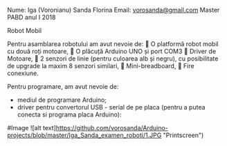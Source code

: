 Nume:  Iga (Voronianu) Sanda  Florina
Email: vorosanda@gmail.com
Master PABD anul I 2018



Robot  Mobil

Pentru  asamblarea  robotului am avut nevoie de:
   O platformă robot  mobil cu două roți motoare,
	  O plăcuță Arduino UNO și port COM3 
	  Driver de Motoare,
	 2 senzori de linie (pentru  culoarea alb și negru), cu posibilitate de upgrade la maxim 8 senzori similari,
	  Mini-breadboard,
	 Fire  conexiune.

Pentru programare, am  avut  nevoie de:
- mediul de programare Arduino;
- driver pentru convertorul USB - serial de pe placa (pentru a putea conecta si programa placa Arduino): 


#Image
![alt text]https://github.com/vorosanda/Arduino-projects/blob/master/Iga_Sanda_examen_roboti/1.JPG "Printscreen")
